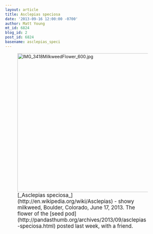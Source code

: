 ```yaml
---
layout: article
title: Asclepias speciosa
date: '2013-09-16 12:00:00 -0700'
author: Matt Young
mt_id: 6824
blog_id: 2
post_id: 6824
basename: asclepias_speci
---
```

<figure>
<img src="{{ site.baseurl }}/uploads/2013/IMG_3418MilkweedFlower_600.jpg" alt="IMG_3418MilkweedFlower_600.jpg" width="600" height="450" />
<figcaption markdown="span">
<big>[_Asclepias speciosa_](http://en.wikipedia.org/wiki/Asclepias) - showy milkweed, Boulder, Colorado, June 17, 2013. The flower of the [seed pod](http://pandasthumb.org/archives/2013/09/asclepias-speciosa.html) posted last week, with a friend.</big>

</figcaption>
</figure>
